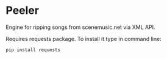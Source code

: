 # Peeler

Engine for ripping songs from scenemusic.net via XML API.

Requires requests package. To install it type in command line:

`pip install requests`

